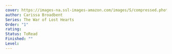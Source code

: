 ```yaml
---
cover: https://images-na.ssl-images-amazon.com/images/S/compressed.photo.goodreads.com/books/1577198904i/49826643.jpg
author: Carissa Broadbent
Series: The War of Lost Hearts
Order: "1"
rating: 
Status: ToRead
Finished: ""
Level:
---
```








